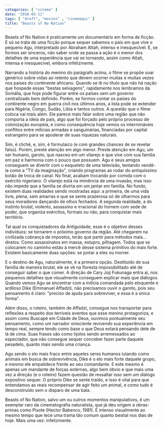 ```yaml
---
categories: [ "cinema" ]
date: "2016-03-11"
tags: [ "draft", "movies" , "cinemaqui" ]
title: "Beasts of No Nation"
---
```

Beasts of No Nation é praticamente um documentário em forma de
ficção. E só se trata de uma ficção porque sequer sabemos o país
em que vive o pequeno Agu, interpretado por Abraham Attah, intenso e
inesquecível. E, se formos ser sinceros, não saber onde se passa a
ação é o menor dos detalhes de uma experiência que vai se tornando,
assim como Attah, intensa e inesquecível, embora infelizmente.

Narrando a história do menino do parágrafo acima, o filme se propõe
soar genérico sobre vidas ao relento que devem ocorrer muitas e muitas
vezes nos países do continente africano. Quando se lê no título que
não há nação que hospede essas "bestas selvagens", rapidamente nos
lembramos da Somália, que hoje pode figurar entre os países sem um
governo centralizado bem definido. Porém, se formos contar os países
do continente negro em guerra civil nos últimos anos, a lista pode se
extender para Nigéria, Congo, Sudão, Líbia e tantos outros. A questão
que o filme coloca vai mais além. Ele parece mais falar sobre uma região
que não comporta a ideia de país, algo que foi forçado pelo próprio
processo de colonização europeia, e como consequência hoje vemos
os intermináveis conflitos entre milícias armadas e sanguinárias,
financiadas por capital estrangeiro para se apoderar de suas riquezas
naturais.

Sim, é clichê, e, sim, é formulaico (e com grandes chances de se
revelar falso). Porém, preste atenção em algo menor. Preste atenção
em Agu, um ser humano, garoto, que nasceu em um vilarejo e que vive
com sua família em paz e harmonia com o pouco que possuem. Agu e seus
amigos conseguem se divertir com o esqueleto de uma televisão, tentando
vendê-la como a "TV da imaginação", criando programas ao rodar do
antiquíssimo botão de troca de canal. No final, acabam trocando por
comida com o exército nigeriano. O vilarejo está na iminência de uma
invasão, mas isso não impede que a família se divirta em um jantar
em família. No fundo, existem duas realidades sendo mostradas aqui: a
primeira, de uma vida livre, plena, sem amarras e que se sente prazerosa
só de olharmos para seus moradores dançando de olhos fechados. A segunda
realidade, a do instinto brutal, violento, assassino e irracional do
homem com sede de poder, que organiza exércitos, formais ou não,
para conquistar mais território.

Tal qual os conquistadores da Antiguidade, esse é o objetivo desses
indivíduos: se tornarem o próximo governo da região. Até chegarem
na civilizada cobrança de impostos, terão que partir para métodos
mais... diretos. Como assassinatos em massa, estupro, pilhagem. Todos que
se colocarem no caminho estão à mercê desse sistema primitivo do mais
forte. Existem basicamente duas opções: se juntar a eles ou morrer.

E o destino de Agu, naturalmente, é a primeira opção. Destituído de
sua família de maneira brutal, ele se vê na floresta impossibilitado
até de conseguir saber o que comer. A direção de Cary Joji Fukunaga
entra aí, nos pequenos detalhes que visualmente conseguem explicar mais
que diálogos. Quando vemos Agu se encontrar com a milícia comandada
pelo eloquente e ardiloso Dike (Emmanuel Affadzi), não precisamos ouvir
o garoto, pois seu pensamento é claro: "preciso de ajuda para sobreviver,
e essa é a única forma".

Além disso, o roteiro, também de Affadzi, consegue nos transportar para
reflexões a respeito dos terríveis eventos que esse menino protagoniza,
e assim como Buscapé em Cidade de Deus, ouvimos pontualmente seu
pensamento, como um narrador onisciente revivendo sua experiência em
tempo real, sempre tendo como base o que Deus estará pensando dele de lá
de cima. Suas frases são como tijolos sendo arremessados ao espectador,
que não consegue sequer conceber fazer parte daquele pesadelo, quanto
mais sendo uma criança.

Agu sendo o elo mais fraco entre aqueles seres humanos lutando como
animais em busca de sobrevivência, Dike é o elo mais forte daquele
grupo, e mesmo ele empalidece frente ao seu comandante. E este mesmo é
apenas um mandante de forças externas, algo bem óbvio e que mais uma
vez a direção (e o roteiro) fazem questão de ressaltar isso sem um
diálogo expositivo sequer. O próprio Dike se sente traído, e isso é
vital para que entendamos as reais recompensar de agir feito um animal,
e como tudo é desconstruído sem o disparo de uma bala.

Beasts of No Nation, salvo um ou outros momentos manipulativos, é
um exemplar raro da cinematografia naturalista, que já deu origem a
obras-primas como Pixote (Hector Babenco, 1981). É intenso visualmente
ao mesmo tempo que tece uma trama tão comum quanto bestial nos dias de
hoje. Mais uma vez: infelizmente.

